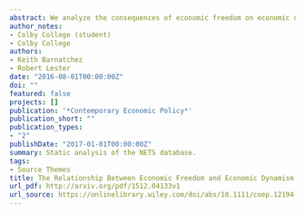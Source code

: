 ```yaml
---
abstract: We analyze the consequences of economic freedom on economic dynamism across U.S. states and over time. Using data from the Economic Freedom of North America index, we show that states with greater economic freedom have higher rates of gross and net job creation and establishment entry. The results are robust to the inclusion of many different control variables and alternative specifications, suggesting a connection between freedom and dynamism. This evidence supports theories in which government policies may impede business dynamism.
author_notes:
- Colby College (student)
- Colby College
authors:
- Keith Barnatchez
- Robert Lester
date: "2016-08-01T00:00:00Z"
doi: ""
featured: false
projects: []
publication: '*Contemporary Economic Policy*'
publication_short: ""
publication_types:
- "2"
publishDate: "2017-01-01T00:00:00Z"
summary: Static analysis of the NETS database.
tags:
- Source Themes
title: The Relationship Between Economic Freedom and Economic Dynamism
url_pdf: http://arxiv.org/pdf/1512.04133v1
url_source: https://onlinelibrary.wiley.com/doi/abs/10.1111/coep.12194
---
```


